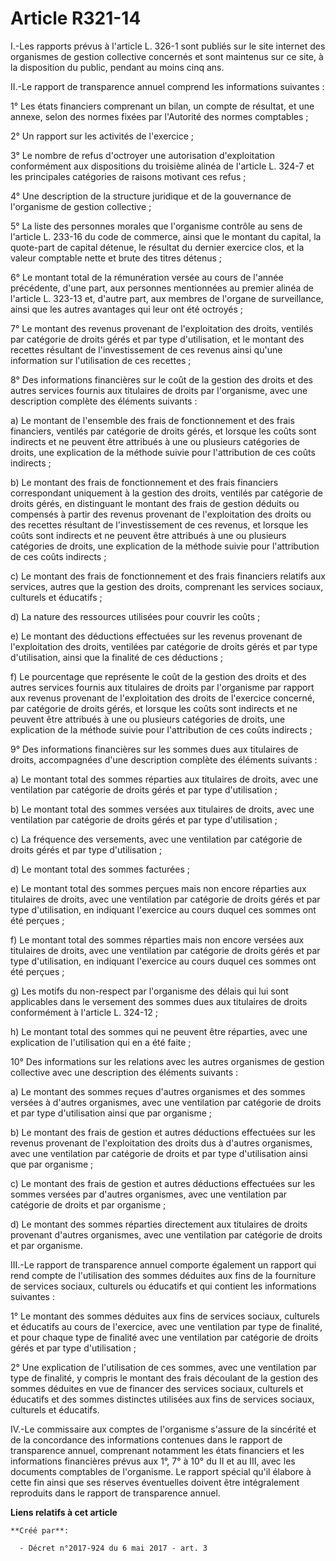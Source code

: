 # Article R321-14

I.-Les rapports prévus à l'article L. 326-1 sont publiés sur le site internet des organismes de gestion collective concernés
et sont maintenus sur ce site, à la disposition du public, pendant au moins cinq ans.

II.-Le rapport de transparence annuel comprend les informations suivantes :

1° Les états financiers comprenant un bilan, un compte de résultat, et une annexe, selon des normes fixées par l'Autorité des
normes comptables ;

2° Un rapport sur les activités de l'exercice ;

3° Le nombre de refus d'octroyer une autorisation d'exploitation conformément aux dispositions du troisième alinéa de
l'article L. 324-7 et les principales catégories de raisons motivant ces refus ;

4° Une description de la structure juridique et de la gouvernance de l'organisme de gestion collective ;

5° La liste des personnes morales que l'organisme contrôle au sens de l'article L. 233-16 du code de commerce, ainsi que le
montant du capital, la quote-part de capital détenue, le résultat du dernier exercice clos, et la valeur comptable nette et
brute des titres détenus ;

6° Le montant total de la rémunération versée au cours de l'année précédente, d'une part, aux personnes mentionnées au
premier alinéa de l'article L. 323-13 et, d'autre part, aux membres de l'organe de surveillance, ainsi que les autres
avantages qui leur ont été octroyés ;

7° Le montant des revenus provenant de l'exploitation des droits, ventilés par catégorie de droits gérés et par type
d'utilisation, et le montant des recettes résultant de l'investissement de ces revenus ainsi qu'une information sur
l'utilisation de ces recettes ;

8° Des informations financières sur le coût de la gestion des droits et des autres services fournis aux titulaires de droits
par l'organisme, avec une description complète des éléments suivants :

a) Le montant de l'ensemble des frais de fonctionnement et des frais financiers, ventilés par catégorie de droits gérés, et
lorsque les coûts sont indirects et ne peuvent être attribués à une ou plusieurs catégories de droits, une explication de la
méthode suivie pour l'attribution de ces coûts indirects ;

b) Le montant des frais de fonctionnement et des frais financiers correspondant uniquement à la gestion des droits, ventilés
par catégorie de droits gérés, en distinguant le montant des frais de gestion déduits ou compensés à partir des revenus
provenant de l'exploitation des droits ou des recettes résultant de l'investissement de ces revenus, et lorsque les coûts
sont indirects et ne peuvent être attribués à une ou plusieurs catégories de droits, une explication de la méthode suivie
pour l'attribution de ces coûts indirects ;

c) Le montant des frais de fonctionnement et des frais financiers relatifs aux services, autres que la gestion des droits,
comprenant les services sociaux, culturels et éducatifs ;

d) La nature des ressources utilisées pour couvrir les coûts ;

e) Le montant des déductions effectuées sur les revenus provenant de l'exploitation des droits, ventilées par catégorie de
droits gérés et par type d'utilisation, ainsi que la finalité de ces déductions ;

f) Le pourcentage que représente le coût de la gestion des droits et des autres services fournis aux titulaires de droits par
l'organisme par rapport aux revenus provenant de l'exploitation des droits de l'exercice concerné, par catégorie de droits
gérés, et lorsque les coûts sont indirects et ne peuvent être attribués à une ou plusieurs catégories de droits, une
explication de la méthode suivie pour l'attribution de ces coûts indirects ;

9° Des informations financières sur les sommes dues aux titulaires de droits, accompagnées d'une description complète des
éléments suivants :

a) Le montant total des sommes réparties aux titulaires de droits, avec une ventilation par catégorie de droits gérés et par
type d'utilisation ;

b) Le montant total des sommes versées aux titulaires de droits, avec une ventilation par catégorie de droits gérés et par
type d'utilisation ;

c) La fréquence des versements, avec une ventilation par catégorie de droits gérés et par type d'utilisation ;

d) Le montant total des sommes facturées ;

e) Le montant total des sommes perçues mais non encore réparties aux titulaires de droits, avec une ventilation par catégorie
de droits gérés et par type d'utilisation, en indiquant l'exercice au cours duquel ces sommes ont été perçues ;

f) Le montant total des sommes réparties mais non encore versées aux titulaires de droits, avec une ventilation par catégorie
de droits gérés et par type d'utilisation, en indiquant l'exercice au cours duquel ces sommes ont été perçues ;

g) Les motifs du non-respect par l'organisme des délais qui lui sont applicables dans le versement des sommes dues aux
titulaires de droits conformément à l'article L. 324-12 ;

h) Le montant total des sommes qui ne peuvent être réparties, avec une explication de l'utilisation qui en a été faite ;

10° Des informations sur les relations avec les autres organismes de gestion collective avec une description des éléments
suivants :

a) Le montant des sommes reçues d'autres organismes et des sommes versées à d'autres organismes, avec une ventilation par
catégorie de droits et par type d'utilisation ainsi que par organisme ;

b) Le montant des frais de gestion et autres déductions effectuées sur les revenus provenant de l'exploitation des droits dus
à d'autres organismes, avec une ventilation par catégorie de droits et par type d'utilisation ainsi que par organisme ;

c) Le montant des frais de gestion et autres déductions effectuées sur les sommes versées par d'autres organismes, avec une
ventilation par catégorie de droits et par organisme ;

d) Le montant des sommes réparties directement aux titulaires de droits provenant d'autres organismes, avec une ventilation
par catégorie de droits et par organisme.

III.-Le rapport de transparence annuel comporte également un rapport qui rend compte de l'utilisation des sommes déduites aux
fins de la fourniture de services sociaux, culturels ou éducatifs et qui contient les informations suivantes :

1° Le montant des sommes déduites aux fins de services sociaux, culturels et éducatifs au cours de l'exercice, avec une
ventilation par type de finalité, et pour chaque type de finalité avec une ventilation par catégorie de droits gérés et par
type d'utilisation ;

2° Une explication de l'utilisation de ces sommes, avec une ventilation par type de finalité, y compris le montant des frais
découlant de la gestion des sommes déduites en vue de financer des services sociaux, culturels et éducatifs et des sommes
distinctes utilisées aux fins de services sociaux, culturels et éducatifs.

IV.-Le commissaire aux comptes de l'organisme s'assure de la sincérité et de la concordance des informations contenues dans
le rapport de transparence annuel, comprenant notamment les états financiers et les informations financières prévus aux 1°,
7° à 10° du II et au III, avec les documents comptables de l'organisme. Le rapport spécial qu'il élabore à cette fin ainsi
que ses réserves éventuelles doivent être intégralement reproduits dans le rapport de transparence annuel.

**Liens relatifs à cet article**

	**Créé par**:

	  - Décret n°2017-924 du 6 mai 2017 - art. 3
